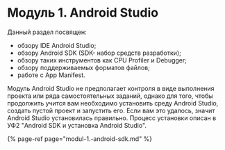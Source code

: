 # Модуль 1. Android Studio

Данный раздел посвящен:

* обзору IDE Android Studio;
* обзору Android SDK \(SDK- набор средств разработки\);
* обзору таких инструментов как CPU Profiler и Debugger;
* обзору поддерживаемых форматов файлов;
* работе с App Manifest.

Модуль Android Studio не предполагает контроля в виде выполнения проекта или ряда самостоятельных заданий, однако для того, чтобы продолжить учится вам необходимо установить среду Android Studio, создать пустой проект и запустить его. Если вам это удалось, значит Android Studio установилась правильно. Процесс установки описан в УФ2 "Android SDK и установка Android Studio".

{% page-ref page="modul-1.-android-sdk.md" %}


